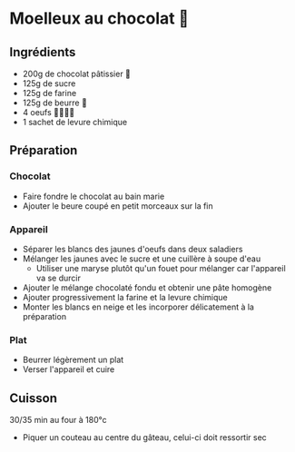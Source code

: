 # Moelleux au chocolat 🍫

## Ingrédients

- 200g de chocolat pâtissier 🍫
- 125g de sucre
- 125g de farine
- 125g de beurre 🧈
- 4 oeufs 🥚🥚🥚🥚
- 1 sachet de levure chimique

## Préparation

### Chocolat

- Faire fondre le chocolat au bain marie
- Ajouter le beure coupé en petit morceaux sur la fin

### Appareil

- Séparer les blancs des jaunes d'oeufs dans deux saladiers
- Mélanger les jaunes avec le sucre et une cuillère à soupe d'eau
  - Utiliser une maryse plutôt qu'un fouet pour mélanger car l'appareil va se durcir
- Ajouter le mélange chocolaté fondu et obtenir une pâte homogène
- Ajouter progressivement la farine et la levure chimique
- Monter les blancs en neige et les incorporer délicatement à la préparation

### Plat

- Beurrer légèrement un plat
- Verser l'appareil et cuire

## Cuisson

30/35 min au four à 180°c

- Piquer un couteau au centre du gâteau, celui-ci doit ressortir sec
